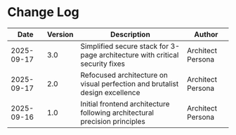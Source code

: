 # Change Log

| Date       | Version | Description                                                                  | Author            |
| ---------- | ------- | ---------------------------------------------------------------------------- | ----------------- |
| 2025-09-17 | 3.0     | Simplified secure stack for 3-page architecture with critical security fixes | Architect Persona |
| 2025-09-17 | 2.0     | Refocused architecture on visual perfection and brutalist design excellence  | Architect Persona |
| 2025-09-16 | 1.0     | Initial frontend architecture following architectural precision principles   | Architect Persona |
